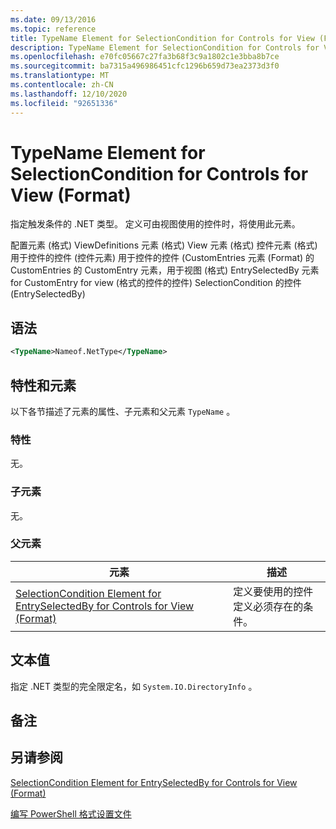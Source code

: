 ```yaml
---
ms.date: 09/13/2016
ms.topic: reference
title: TypeName Element for SelectionCondition for Controls for View (Format)
description: TypeName Element for SelectionCondition for Controls for View (Format)
ms.openlocfilehash: e70fc05667c27fa3b68f3c9a1802c1e3bba8b7ce
ms.sourcegitcommit: ba7315a496986451cfc1296b659d73ea2373d3f0
ms.translationtype: MT
ms.contentlocale: zh-CN
ms.lasthandoff: 12/10/2020
ms.locfileid: "92651336"
---
```

# <a name="typename-element-for-selectioncondition-for-controls-for-view-format"></a>TypeName Element for SelectionCondition for Controls for View (Format)

指定触发条件的 .NET 类型。 定义可由视图使用的控件时，将使用此元素。

配置元素 (格式) ViewDefinitions 元素 (格式) View 元素 (格式) 控件元素 (格式) 用于控件的控件 (控件元素) 用于控件的控件 (CustomEntries 元素 (Format) 的 CustomEntries 的 CustomEntry 元素，用于视图 (格式) EntrySelectedBy 元素 for CustomEntry for view (格式的控件的控件) SelectionCondition 的控件 (EntrySelectedBy) 

## <a name="syntax"></a>语法

```xml
<TypeName>Nameof.NetType</TypeName>

```

## <a name="attributes-and-elements"></a>特性和元素

以下各节描述了元素的属性、子元素和父元素 `TypeName` 。

### <a name="attributes"></a>特性

无。

### <a name="child-elements"></a>子元素

无。

### <a name="parent-elements"></a>父元素

|元素|描述|
|-------------|-----------------|
|[SelectionCondition Element for EntrySelectedBy for Controls for View (Format)](./selectioncondition-element-for-entryselectedby-for-controls-for-view-format.md)|定义要使用的控件定义必须存在的条件。|

## <a name="text-value"></a>文本值

指定 .NET 类型的完全限定名，如 `System.IO.DirectoryInfo` 。

## <a name="remarks"></a>备注

## <a name="see-also"></a>另请参阅

[SelectionCondition Element for EntrySelectedBy for Controls for View (Format)](./selectioncondition-element-for-entryselectedby-for-controls-for-view-format.md)

[编写 PowerShell 格式设置文件](./writing-a-powershell-formatting-file.md)
